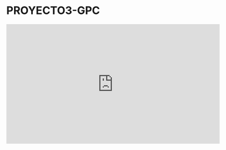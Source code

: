 # PROYECTO3-GPC

<iframe width="560" height="315" src="https://www.youtube.com/embed/GNLga1xV9FM?si=5rSYM1tT1VcoGoQM" title="YouTube video player" frameborder="0" allow="accelerometer; autoplay; clipboard-write; encrypted-media; gyroscope; picture-in-picture; web-share" referrerpolicy="strict-origin-when-cross-origin" allowfullscreen></iframe>
